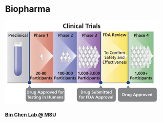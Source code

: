# Biopharma

![](https://github.com/rli012/Biopharma/blob/master/Clinical-Trial-600.jpg)


### [Bin Chen Lab @ MSU](http://binchenlab.org/)

